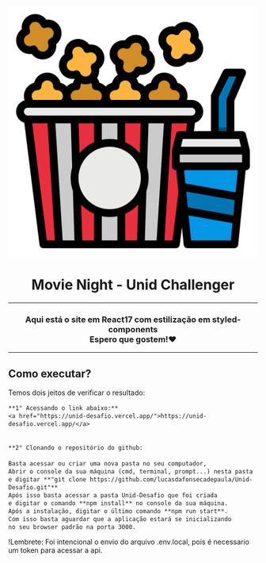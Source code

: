<h1 align="center">
<br>
  <img alt="Make-up Logo" src="https://github.com/lucasdafonsecadepaula/Unid-Desafio/blob/main/github-img/logo.png" />
  <br>
    <br>
  Movie Night - Unid Challenger
  <br>
</h1>

---
<h3 align="center">Aqui está o site em React17 com estilização em styled-components<br>Espero que gostem!❤</h3>

---

## Como executar?

Temos dois jeitos de verificar o resultado:

    **1° Acessando o link abaixo:**
    <a href="https://unid-desafio.vercel.app/">https://unid-desafio.vercel.app/</a>


    **2° Clonando o repositório do github:

    Basta acessar ou criar uma nova pasta no seu computador,
    Abrir o console da sua máquina (cmd, terminal, prompt...) nesta pasta
    e digitar **"git clone https://github.com/lucasdafonsecadepaula/Unid-Desafio.git"**
    Após isso basta acessar a pasta Unid-Desafio que foi criada
    e digitar o comando **npm install** no console da sua máquina.
    Após a instalação, digitar o último comando **npm run start**.
    Com isso basta aguardar que a aplicação estará se inicializando 
    no seu browser padrão na porta 3000.

    
!Lembrete: Foi intencional o envio do arquivo .env.local, pois é necessario um token para acessar a api.